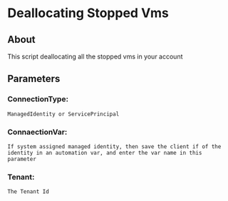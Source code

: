 # Deallocating Stopped Vms

## About <a name = "about"></a>

This script deallocating all the stopped vms in your account

## Parameters

### ConnectionType:
    ManagedIdentity or ServicePrincipal
### ConnaectionVar:
    If system assigned managed identity, then save the client if of the identity in an automation var, and enter the var name in this parameter
### Tenant:
    The Tenant Id